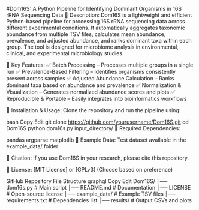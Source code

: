 #Dom16S: A Python Pipeline for Identifying Dominant Organisms in 16S rRNA Sequencing Data
📌 Description:
Dom16S is a lightweight and efficient Python-based pipeline for processing 16S rRNA sequencing data across different experimental conditions. It automatically aggregates taxonomic abundance from multiple TSV files, calculates mean abundance, prevalence, and adjusted abundance, and ranks dominant taxa within each group. The tool is designed for microbiome analysis in environmental, clinical, and experimental microbiology studies.

📌 Key Features: ✅ Batch Processing – Processes multiple groups in a single run
✅ Prevalence-Based Filtering – Identifies organisms consistently present across samples
✅ Adjusted Abundance Calculation – Ranks dominant taxa based on abundance and prevalence
✅ Normalization & Visualization – Generates normalized abundance scores and plots
✅ Reproducible & Portable – Easily integrates into bioinformatics workflows

📌 Installation & Usage: Clone the repository and run the pipeline using:

bash
Copy
Edit
git clone https://github.com/yourusername/Dom16S.git
cd Dom16S
python dom16s.py input_directory/
📌 Required Dependencies:

pandas
argparse
matplotlib
📌 Example Data: Test dataset available in the example_data/ folder.

📌 Citation: If you use Dom16S in your research, please cite this repository.

📌 License: [MIT License] or [GPLv3] (Choose based on preference)

GitHub Repository File Structure
graphql
Copy
Edit
Dom16S/
│── dom16s.py                     # Main script
│── README.md                      # Documentation
│── LICENSE                        # Open-source license
│── example_data/                   # Example TSV files
│── requirements.txt                # Dependencies list
│── results/                        # Output CSVs and plots
